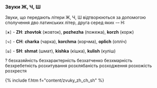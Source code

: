 <a name="zvuky_zh_ch_sh"></a>

### Звуки Ж, Ч, Ш

Звуки, що передають літери <span class='c'>Ж</span>, <span class='c'>Ч</span>, <span class='c'>Ш</span> відтворюються за допомогою сполучення дво латинських літер, друга серед яких -– <span class='l'>H</span>:

`[ж]` - <span class="l">**ZH**</span>: **zhovtok** (жовток), **pozhezha** (пожежа), **korzh** (корж)

`[ч]` - <span class="l">**CH**</span>: **charka** (чарка), **korchma** (корчма), **oplich** (опліч)

`[ш]` - <span class="l">**SH**</span>: **shmat** (шмат), **kishka** (кішка), **kulish** (куліш)

<span class='ques'>?</span> безхазяйність безхарактерність безхатченко безхмарність безхребетність розхитування розхлябаність розходження розхожість розхрестя

{% include f.htm f="content/zvuky_zh_ch_sh" %}
